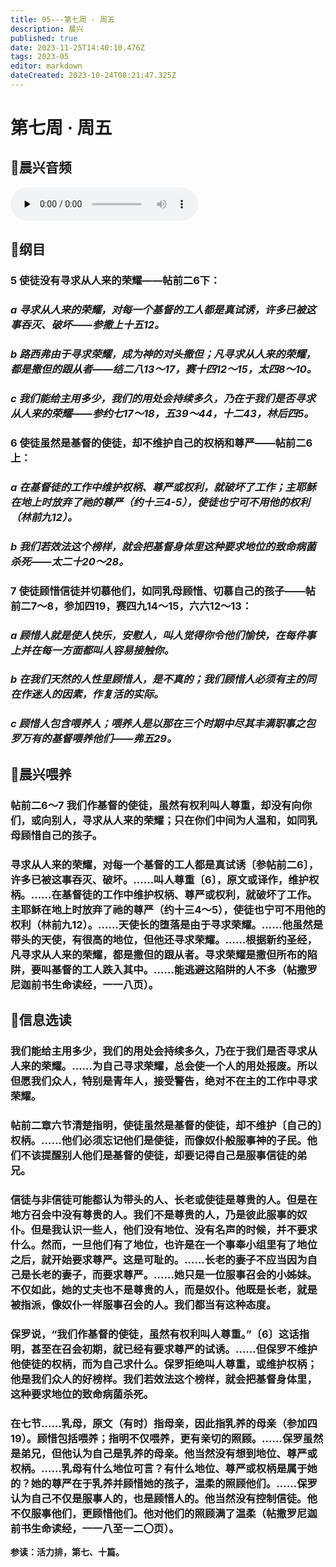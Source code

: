 ```yaml
---
title: 05---第七周 · 周五
description: 晨兴
published: true
date: 2023-11-25T14:40:10.476Z
tags: 2023-05
editor: markdown
dateCreated: 2023-10-24T08:21:47.325Z
---
```


# 第七周 · 周五
## 🎵晨兴音频
<audio id="audio" controls="" preload="none">
      <source id="mp3" src="/2023-05/week7/week7day5.mp3">
</audio>

## 📖纲目

### 5  使徒没有寻求从人来的荣耀——帖前二6下：

### *a  寻求从人来的荣耀，对每一个基督的工人都是真试诱，许多已被这事吞灭、破坏——参撒上十五12。*

### *b  路西弗由于寻求荣耀，成为神的对头撒但；凡寻求从人来的荣耀，都是撒但的跟从者——结二八13～17，赛十四12～15，太四8～10。*

### *c  我们能给主用多少，我们的用处会持续多久，乃在于我们是否寻求从人来的荣耀——参约七17～18，五39～44，十二43，林后四5。*

### 6  使徒虽然是基督的使徒，却不维护自己的权柄和尊严——帖前二6上：

### *a  在基督徒的工作中维护权柄、尊严或权利，就破坏了工作；主耶稣在地上时放弃了祂的尊严（约十三4-5），使徒也宁可不用他的权利（林前九12）。*

### *b  我们若效法这个榜样，就会把基督身体里这种要求地位的致命病菌杀死——太二十20～28。*

### 7 使徒顾惜信徒并切慕他们，如同乳母顾惜、切慕自己的孩子——帖前二7～8，参加四19，赛四九14～15，六六12～13：

### *a  顾惜人就是使人快乐，安慰人，叫人觉得你令他们愉快，在每件事上并在每一方面都叫人容易接触你。*

### *b  在我们天然的人性里顾惜人，是不真的；我们顾惜人必须有主的同在作迷人的因素，作复活的实际。*

### *c  顾惜人包含喂养人；喂养人是以那在三个时期中尽其丰满职事之包罗万有的基督喂养他们——弗五29。*

## 📖晨兴喂养

### **帖前二6～7    我们作基督的使徒，虽然有权利叫人尊重，却没有向你们，或向别人，寻求从人来的荣耀；只在你们中间为人温和，如同乳母顾惜自己的孩子。**

### 寻求从人来的荣耀，对每一个基督的工人都是真试诱〔参帖前二6〕，许多已被这事吞灭、破坏。……叫人尊重〔6〕，原文或译作，维护权柄。……在基督徒的工作中维护权柄、尊严或权利，就破坏了工作。主耶稣在地上时放弃了祂的尊严（约十三4～5），使徒也宁可不用他的权利（林前九12）。……天使长的堕落是由于寻求荣耀。……他虽然是带头的天使，有很高的地位，但他还寻求荣耀。……根据新约圣经，凡寻求从人来的荣耀，都是撒但的跟从者。寻求荣耀是撒但所布的陷阱，要叫基督的工人跌入其中。……能逃避这陷阱的人不多（帖撒罗尼迦前书生命读经，一一八页）。

## 📖信息选读

### 我们能给主用多少，我们的用处会持续多久，乃在于我们是否寻求从人来的荣耀。……为自己寻求荣耀，总会使一个人的用处报废。所以但愿我们众人，特别是青年人，接受警告，绝对不在主的工作中寻求荣耀。

### 帖前二章六节清楚指明，使徒虽然是基督的使徒，却不维护〔自己的〕权柄。……他们必须忘记他们是使徒，而像奴仆般服事神的子民。他们不该提醒别人他们是基督的使徒，却要记得自己是服事信徒的弟兄。

### 信徒与非信徒可能都认为带头的人、长老或使徒是尊贵的人。但是在地方召会中没有尊贵的人。我们不是尊贵的人，乃是彼此服事的奴仆。但是我认识一些人，他们没有地位、没有名声的时候，并不要求什么。然而，一旦他们有了地位，也许是在一个事奉小组里有了地位之后，就开始要求尊严。这是可耻的。……长老的妻子不应当因为自己是长老的妻子，而要求尊严。……她只是一位服事召会的小姊妹。不仅如此，她的丈夫也不是尊贵的人，而是奴仆。他既是长老，就是被指派，像奴仆一样服事召会的人。我们都当有这种态度。

### 保罗说，“我们作基督的使徒，虽然有权利叫人尊重。”〔6〕这话指明，甚至在召会初期，就已经有要求尊严的试诱。……但保罗不维护他使徒的权柄，而为自己求什么。保罗拒绝叫人尊重，或维护权柄；他是我们众人的好榜样。我们若效法这个榜样，就会把基督身体里，这种要求地位的致命病菌杀死。

### 在七节……乳母，原文（有时）指母亲，因此指乳养的母亲（参加四19）。顾惜包括喂养；指明不仅喂养，更有亲切的照顾。……保罗虽然是弟兄，但他认为自己是乳养的母亲。他当然没有想到地位、尊严或权柄。……乳母有什么地位可言？有什么地位、尊严或权柄是属于她的？她的尊严在于乳养并顾惜她的孩子，温柔的照顾他们。……保罗认为自己不仅是服事人的，也是顾惜人的。他当然没有控制信徒。他不仅服事他们，更顾惜他们。他对他们的照顾满了温柔（帖撒罗尼迦前书生命读经，一一八至一二〇页）。

**参读：活力排，第七、十篇。**
<!-- Google tag (gtag.js) -->
<script async src="https://www.googletagmanager.com/gtag/js?id=G-1P8709Z16T"></script>
<script>
  window.dataLayer = window.dataLayer || [];
  function gtag(){dataLayer.push(arguments);}
  gtag('js', new Date());

  gtag('config', 'G-1P8709Z16T');
</script>
